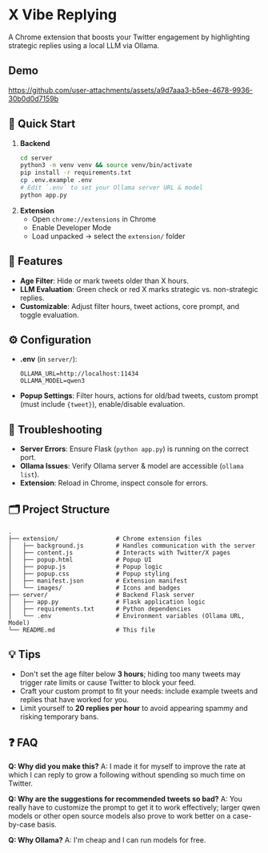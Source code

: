 # X Vibe Replying

A Chrome extension that boosts your Twitter engagement by highlighting strategic replies using a local LLM via Ollama.
## Demo

https://github.com/user-attachments/assets/a9d7aaa3-b5ee-4678-9936-30b0d0d7159b


## 🚀 Quick Start

1. **Backend**
   ```bash
   cd server
   python3 -m venv venv && source venv/bin/activate
   pip install -r requirements.txt
   cp .env.example .env
   # Edit `.env` to set your Ollama server URL & model
   python app.py
   ```
2. **Extension**
   - Open `chrome://extensions` in Chrome
   - Enable Developer Mode
   - Load unpacked → select the `extension/` folder

## 🔧 Features

- **Age Filter**: Hide or mark tweets older than X hours.
- **LLM Evaluation**: Green check or red X marks strategic vs. non-strategic replies.
- **Customizable**: Adjust filter hours, tweet actions, core prompt, and toggle evaluation.

## ⚙️ Configuration

- **.env** (in `server/`):
  ```
  OLLAMA_URL=http://localhost:11434
  OLLAMA_MODEL=qwen3
  ```
- **Popup Settings**: Filter hours, actions for old/bad tweets, custom prompt (must include `{tweet}`), enable/disable evaluation.

## 🤔 Troubleshooting

- **Server Errors**: Ensure Flask (`python app.py`) is running on the correct port.
- **Ollama Issues**: Verify Ollama server & model are accessible (`ollama list`).
- **Extension**: Reload in Chrome, inspect console for errors.

## 🗂️ Project Structure

```
.
├── extension/                # Chrome extension files
│   ├── background.js         # Handles communication with the server
│   ├── content.js            # Interacts with Twitter/X pages
│   ├── popup.html            # Popup UI
│   ├── popup.js              # Popup logic
│   ├── popup.css             # Popup styling
│   ├── manifest.json         # Extension manifest
│   └── images/               # Icons and badges
├── server/                   # Backend Flask server
│   ├── app.py                # Flask application logic
│   ├── requirements.txt      # Python dependencies
│   └── .env                  # Environment variables (Ollama URL, Model)
└── README.md                 # This file
```

## 💡 Tips

- Don't set the age filter below **3 hours**; hiding too many tweets may trigger rate limits or cause Twitter to block your feed.
- Craft your custom prompt to fit your needs: include example tweets and replies that have worked for you.
- Limit yourself to **20 replies per hour** to avoid appearing spammy and risking temporary bans.

## ❓ FAQ

**Q: Why did you make this?**
A: I made it for myself to improve the rate at which I can reply to grow a following without spending so much time on Twitter.

**Q: Why are the suggestions for recommended tweets so bad?**
A: You really have to customize the prompt to get it to work effectively; larger qwen models or other open source models also prove to work better on a case-by-case basis.

**Q: Why Ollama?**
A: I'm cheap and I can run models for free.

